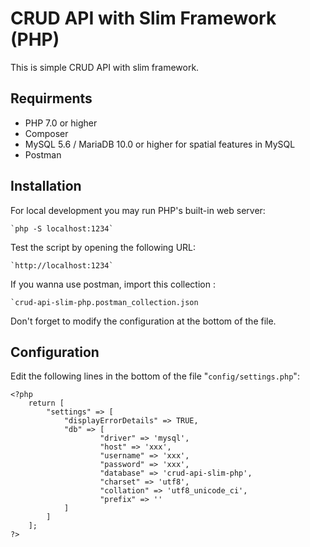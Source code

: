 # CRUD API with Slim Framework (PHP)
This is simple CRUD API with slim framework.

## Requirments

  - PHP 7.0 or higher
  - Composer 
  - MySQL 5.6 / MariaDB 10.0 or higher for spatial features in MySQL
  - Postman
  
## Installation

For local development you may run PHP's built-in web server:

	`php -S localhost:1234`

Test the script by opening the following URL:

	`http://localhost:1234`

If you wanna use postman, import this collection :

	`crud-api-slim-php.postman_collection.json

Don't forget to modify the configuration at the bottom of the file.

## Configuration

Edit the following lines in the bottom of the file "`config/settings.php`":

	<?php
		return [
			"settings" => [
				"displayErrorDetails" => TRUE,
				"db" => [
						"driver" => 'mysql',
						"host" => 'xxx',
						"username" => 'xxx',
						"password" => 'xxx',
						"database" => 'crud-api-slim-php',
						"charset" => 'utf8',
						"collation" => 'utf8_unicode_ci',
						"prefix" => ''
				]
			]
		];
	?>





